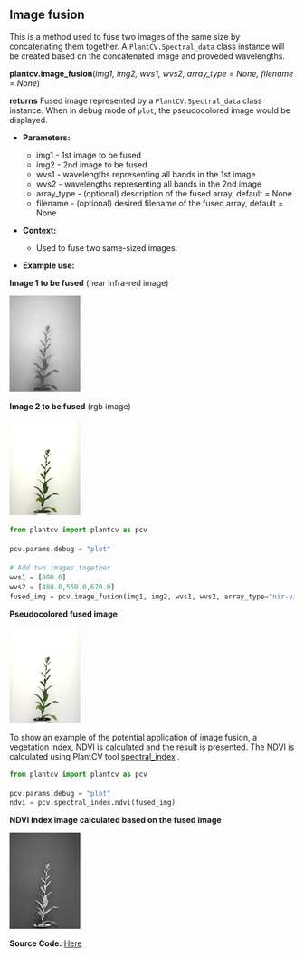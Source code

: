 ## Image fusion

This is a method used to fuse two images of the same size by concatenating them together. A `PlantCV.Spectral_data` 
class instance will be created based on the concatenated image and proveded wavelengths. 

**plantcv.image_fusion**(*img1, img2, wvs1, wvs2, array_type = None, filename = None*)

**returns** Fused image represented by a `PlantCV.Spectral_data` class instance.
When in debug mode of ``plot``, the pseudocolored image would be displayed.

- **Parameters:**
    - img1 - 1st image to be fused
    - img2 - 2nd image to be fused
    - wvs1 - wavelengths representing all bands in the 1st image
    - wvs2 - wavelengths representing all bands in the 2nd image
    - array_type - (optional) description of the fused array, default = None
    - filename - (optional) desired filename of the fused array, default = None
  
- **Context:**
    - Used to fuse two same-sized images. 
  
- **Example use:**
<!---[Use In Image Registration](xxx.md)--->
    
**Image 1 to be fused** (near infra-red image)

![Screenshot](img/documentation_images/image_fusion/img1_nir.png)

**Image 2 to be fused** (rgb image)

![Screenshot](img/documentation_images/image_fusion/img2_rgb.png)

```python
from plantcv import plantcv as pcv

pcv.params.debug = "plot"

# Add two images together
wvs1 = [800.0]
wvs2 = [480.0,550.0,670.0]
fused_img = pcv.image_fusion(img1, img2, wvs1, wvs2, array_type="nir-vis_fusion", filename="fused_im")

```

**Pseudocolored fused image**

![Screenshot](img/documentation_images/image_fusion/fused.png)

To show an example of the potential application of image fusion, a vegetation index, NDVI is calculated and the result 
is presented. The NDVI is calculated using PlantCV tool [spectral_index](spectral_index.md) .

```python
from plantcv import plantcv as pcv

pcv.params.debug = "plot"
ndvi = pcv.spectral_index.ndvi(fused_img)
```
**NDVI index image calculated based on the fused image**

![Screenshot](img/documentation_images/image_fusion/NDVI.png)

**Source Code:** [Here](https://github.com/danforthcenter/plantcv/blob/master/plantcv/plantcv/image_fusion.py)
